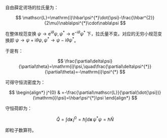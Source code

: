 自由薛定谔场的拉氏量为：

$$
\mathscr{L}=\mathrm{i}\hbar\psi^{*}\dot{\psi}-\frac{\hbar^{2}}{2\mu}\nabla\psi^{*}\cdot\nabla\psi
$$

在整体规范变换 $\psi\rightarrow\mathrm{e}^{\mathrm{i}\theta}\psi,\psi^*\rightarrow\mathrm{e}^{-\mathrm{i}\theta}\psi^*$ 下，拉氏量不变。对应的无穷小规范变换即 $\psi\rightarrow\psi+\mathrm{i}\theta\psi,\psi^*\rightarrow\psi-\mathrm{i}\theta\psi^*$。

于是有：

$$
\frac{\partial\delta\psi}{\partial\theta}=\mathrm{i}\psi,\quad\frac{\partial\delta\psi^{*}}{\partial\theta}=-\mathrm{i}\psi^{*}
$$

可得守恒流密度为：

$$
\begin{align*}
j^{0} & =-\frac{\partial\mathscr{L}}{\partial(\dot{\psi})}(\mathrm{i}\psi)=\hbar\psi^{*}\psi
\end{align*}
$$

守恒荷即为：

$$
\hat{Q}=\int\mathrm{d}\boldsymbol{x}\,j^{0}=\hbar\int\mathrm{d}\boldsymbol{x}\,\psi^{*}\psi=\hbar\hat{N}
$$

即粒子数算符。